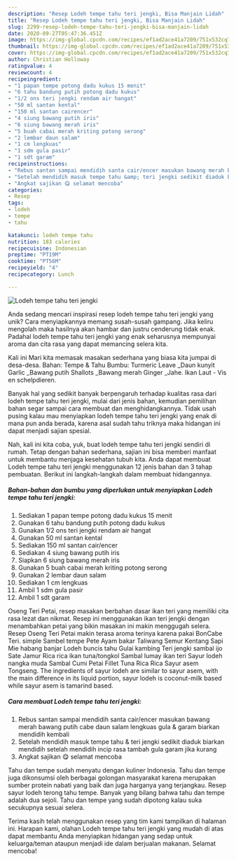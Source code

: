 ```yaml
---
description: "Resep Lodeh tempe tahu teri jengki, Bisa Manjain Lidah"
title: "Resep Lodeh tempe tahu teri jengki, Bisa Manjain Lidah"
slug: 2299-resep-lodeh-tempe-tahu-teri-jengki-bisa-manjain-lidah
date: 2020-09-27T05:47:36.451Z
image: https://img-global.cpcdn.com/recipes/ef1ad2ace41a7209/751x532cq70/lodeh-tempe-tahu-teri-jengki-foto-resep-utama.jpg
thumbnail: https://img-global.cpcdn.com/recipes/ef1ad2ace41a7209/751x532cq70/lodeh-tempe-tahu-teri-jengki-foto-resep-utama.jpg
cover: https://img-global.cpcdn.com/recipes/ef1ad2ace41a7209/751x532cq70/lodeh-tempe-tahu-teri-jengki-foto-resep-utama.jpg
author: Christian Holloway
ratingvalue: 4
reviewcount: 4
recipeingredient:
- "1 papan tempe potong dadu kukus 15 menit"
- "6 tahu bandung putih potong dadu kukus"
- "1/2 ons teri jengki rendam air hangat"
- "50 ml santan kental"
- "150 ml santan cairencer"
- "4 siung bawang putih iris"
- "6 siung bawang merah iris"
- "5 buah cabai merah kriting potong serong"
- "2 lembar daun salam"
- "1 cm lengkuas"
- "1 sdm gula pasir"
- "1 sdt garam"
recipeinstructions:
- "Rebus santan sampai mendidih santa cair/encer masukan bawang merah bawang putih cabe daun salam lengkuas gula &amp; garam biarkan mendidih kembali"
- "Setelah mendidih masuk tempe tahu &amp; teri jengki sedikit diaduk biarkan mendidih setelah mendidih incip rasa tambah gula garam jika kurang"
- "Angkat sajikan 😋 selamat mencoba"
categories:
- Resep
tags:
- lodeh
- tempe
- tahu

katakunci: lodeh tempe tahu 
nutrition: 183 calories
recipecuisine: Indonesian
preptime: "PT19M"
cooktime: "PT56M"
recipeyield: "4"
recipecategory: Lunch

---
```



![Lodeh tempe tahu teri jengki](https://img-global.cpcdn.com/recipes/ef1ad2ace41a7209/751x532cq70/lodeh-tempe-tahu-teri-jengki-foto-resep-utama.jpg)

Anda sedang mencari inspirasi resep lodeh tempe tahu teri jengki yang unik? Cara menyiapkannya memang susah-susah gampang. Jika keliru mengolah maka hasilnya akan hambar dan justru cenderung tidak enak. Padahal lodeh tempe tahu teri jengki yang enak seharusnya mempunyai aroma dan cita rasa yang dapat memancing selera kita.

Kali ini Mari kita memasak masakan sederhana yang biasa kita jumpai di desa-desa. Bahan: Tempe &amp; Tahu Bumbu: Turmeric Leave _Daun kunyit Garlic _Bawang putih Shallots _Bawang merah Ginger _Jahe. Ikan Laut - Vis en schelpdieren.

Banyak hal yang sedikit banyak berpengaruh terhadap kualitas rasa dari lodeh tempe tahu teri jengki, mulai dari jenis bahan, kemudian pemilihan bahan segar sampai cara membuat dan menghidangkannya. Tidak usah pusing kalau mau menyiapkan lodeh tempe tahu teri jengki yang enak di mana pun anda berada, karena asal sudah tahu triknya maka hidangan ini dapat menjadi sajian spesial.


Nah, kali ini kita coba, yuk, buat lodeh tempe tahu teri jengki sendiri di rumah. Tetap dengan bahan sederhana, sajian ini bisa memberi manfaat untuk membantu menjaga kesehatan tubuh kita. Anda dapat membuat Lodeh tempe tahu teri jengki menggunakan 12 jenis bahan dan 3 tahap pembuatan. Berikut ini langkah-langkah dalam membuat hidangannya.

<!--inarticleads1-->

##### Bahan-bahan dan bumbu yang diperlukan untuk menyiapkan Lodeh tempe tahu teri jengki:

1. Sediakan 1 papan tempe potong dadu kukus 15 menit
1. Gunakan 6 tahu bandung putih potong dadu kukus
1. Gunakan 1/2 ons teri jengki rendam air hangat
1. Gunakan 50 ml santan kental
1. Sediakan 150 ml santan cair/encer
1. Sediakan 4 siung bawang putih iris
1. Siapkan 6 siung bawang merah iris
1. Gunakan 5 buah cabai merah kriting potong serong
1. Gunakan 2 lembar daun salam
1. Sediakan 1 cm lengkuas
1. Ambil 1 sdm gula pasir
1. Ambil 1 sdt garam


Oseng Teri Petai, resep masakan berbahan dasar ikan teri yang memiliki cita rasa lezat dan nikmat. Resep ini menggunakan ikan teri jengki dengan menambahkan petai yang bikin masakan ini makin menggugah selera. Resep Oseng Teri Petai makin terasa aroma terinya karena pakai BonCabe Teri. simple Sambel tempe Pete Ayam bakar Taliwang Semur Kentang Sapi Mie habang banjar Lodeh buncis tahu Gulai kambing Teri jengki sambal ijo Sate Jamur Rica rica ikan tuna/tongkol Sambal lumay ikan teri Sayur lodeh nangka muda Sambal Cumi Petai Fillet Tuna Rica Rica Sayur asem Tongseng. The ingredients of sayur lodeh are similar to sayur asem, with the main difference in its liquid portion, sayur lodeh is coconut-milk based while sayur asem is tamarind based. 

<!--inarticleads2-->

##### Cara membuat Lodeh tempe tahu teri jengki:

1. Rebus santan sampai mendidih santa cair/encer masukan bawang merah bawang putih cabe daun salam lengkuas gula &amp; garam biarkan mendidih kembali
1. Setelah mendidih masuk tempe tahu &amp; teri jengki sedikit diaduk biarkan mendidih setelah mendidih incip rasa tambah gula garam jika kurang
1. Angkat sajikan 😋 selamat mencoba


Tahu dan tempe sudah menyatu dengan kuliner Indonesia. Tahu dan tempe juga dikonsumsi oleh berbagai golongan masyarakat karena merupakan sumber protein nabati yang baik dan juga harganya yang terjangkau. Resep sayur lodeh terong tahu tempe. Banyak yang bilang bahwa tahu dan tempe adalah dua sejoli. Tahu dan tempe yang sudah dipotong kalau suka secukupnya sesuai selera. 

Terima kasih telah menggunakan resep yang tim kami tampilkan di halaman ini. Harapan kami, olahan Lodeh tempe tahu teri jengki yang mudah di atas dapat membantu Anda menyiapkan hidangan yang sedap untuk keluarga/teman ataupun menjadi ide dalam berjualan makanan. Selamat mencoba!
